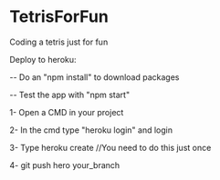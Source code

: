 # TetrisForFun
Coding a tetris just for fun

Deploy to heroku:

-- Do an "npm install" to download packages

-- Test the app with "npm start"

1- Open a CMD in your project

2- In the cmd type "heroku login" and login

3- Type heroku create //You need to do this just once

4- git push hero your_branch


